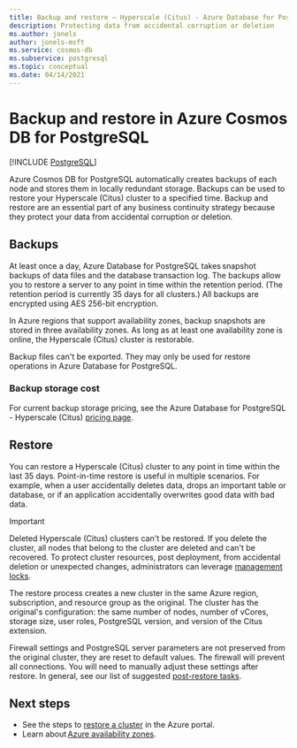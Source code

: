 ```yaml
---
title: Backup and restore – Hyperscale (Citus) - Azure Database for PostgreSQL
description: Protecting data from accidental corruption or deletion
ms.author: jonels
author: jonels-msft
ms.service: cosmos-db
ms.subservice: postgresql
ms.topic: conceptual
ms.date: 04/14/2021
---
```


# Backup and restore in Azure Cosmos DB for PostgreSQL

[!INCLUDE [PostgreSQL](../includes/appliesto-postgresql.md)]

Azure Cosmos DB for PostgreSQL automatically creates
backups of each node and stores them in locally redundant storage. Backups can
be used to restore your Hyperscale (Citus) cluster to a specified time.
Backup and restore are an essential part of any business continuity strategy
because they protect your data from accidental corruption or deletion.

## Backups

At least once a day, Azure Database for PostgreSQL takes snapshot backups of
data files and the database transaction log. The backups allow you to restore a
server to any point in time within the retention period. (The retention period
is currently 35 days for all clusters.) All backups are encrypted using
AES 256-bit encryption.

In Azure regions that support availability zones, backup snapshots are stored
in three availability zones. As long as at least one availability zone is
online, the Hyperscale (Citus) cluster is restorable.

Backup files can't be exported. They may only be used for restore operations
in Azure Database for PostgreSQL.

### Backup storage cost

For current backup storage pricing, see the Azure Database for PostgreSQL -
Hyperscale (Citus) [pricing
page](https://azure.microsoft.com/pricing/details/postgresql/hyperscale-citus/).

## Restore

You can restore a Hyperscale (Citus) cluster to any point in time within
the last 35 days.  Point-in-time restore is useful in multiple scenarios. For
example, when a user accidentally deletes data, drops an important table or
database, or if an application accidentally overwrites good data with bad data.

> [!IMPORTANT]
> Deleted Hyperscale (Citus) clusters can't be restored. If you delete the
> cluster, all nodes that belong to the cluster are deleted and can't
> be recovered. To protect cluster resources, post deployment, from
> accidental deletion or unexpected changes, administrators can leverage
> [management locks](../../azure-resource-manager/management/lock-resources.md).

The restore process creates a new cluster in the same Azure region,
subscription, and resource group as the original. The cluster has the
original's configuration: the same number of nodes, number of vCores, storage
size, user roles, PostgreSQL version, and version of the Citus extension.

Firewall settings and PostgreSQL server parameters are not preserved from the
original cluster, they are reset to default values. The firewall will
prevent all connections. You will need to manually adjust these settings after
restore. In general, see our list of suggested [post-restore
tasks](howto-restore-portal.md#post-restore-tasks).

## Next steps

* See the steps to [restore a cluster](howto-restore-portal.md)
  in the Azure portal.
* Learn about [Azure availability zones](../../availability-zones/az-overview.md).
